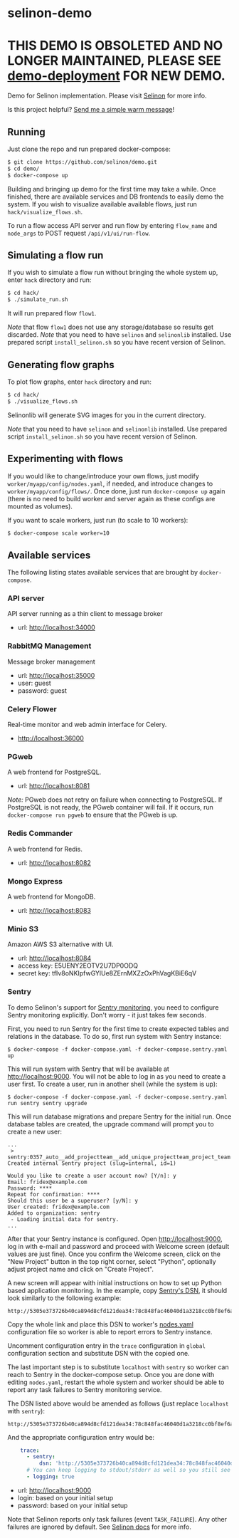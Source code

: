 # selinon-demo

# THIS DEMO IS OBSOLETED AND NO LONGER MAINTAINED, PLEASE SEE [demo-deployment](https://github.com/selinon/demo-deployment) FOR NEW DEMO.

Demo for Selinon implementation. Please visit [Selinon](https://github.com/selinon/selinon) for more info.

Is this project helpful? [Send me a simple warm message](https://saythanks.io/to/fridex)!

## Running

Just clone the repo and run prepared docker-compose:

```bash
$ git clone https://github.com/selinon/demo.git
$ cd demo/
$ docker-compose up
```

Building and bringing up demo for the first time may take a while. Once finished, there are available services and DB frontends to easily demo the system. If you wish to visualize available available flows, just run `hack/visualize_flows.sh`.


To run a flow access API server and run flow by entering `flow_name` and `node_args` to POST request `/api/v1/ui/run-flow`.

## Simulating a flow run

If you wish to simulate a flow run without bringing the whole system up, enter `hack` directory and run:

```bash
$ cd hack/
$ ./simulate_run.sh
```

It will run prepared flow `flow1`.

*Note* that flow `flow1` does not use any storage/database so results get discarded.
*Note* that you need to have `selinon` and `selinonlib` installed. Use prepared script `install_selinon.sh` so you have recent version of Selinon.

## Generating flow graphs

To plot flow graphs, enter `hack` directory and run:

```bash
$ cd hack/
$ ./visualize_flows.sh
```

Selinonlib will generate SVG images for you in the current directory.

*Note* that you need to have `selinon` and `selinonlib` installed. Use prepared script `install_selinon.sh` so you have recent version of Selinon.

## Experimenting with flows

If you would like to change/introduce your own flows, just modify `worker/myapp/config/nodes.yaml`, if needed, and introduce changes to `worker/myapp/config/flows/`. Once done, just run `docker-compose up` again (there is no need to build worker and server again as these configs are mounted as volumes).

If you want to scale workers, just run (to scale to 10 workers):
```bash
$ docker-compose scale worker=10
```

## Available services

The following listing states available services that are brought by `docker-compose`.

### API server

API server running as a thin client to message broker

 * url: [http://localhost:34000](http://localhost:34000)
 
### RabbitMQ Management

Message broker management

 * url: [http://localhost:35000](http://localhost:35000)
 * user: guest
 * password: guest
 
### Celery Flower

Real-time monitor and web admin interface for Celery.

 * [http://localhost:36000](http://localhost:36000)
 
### PGweb

A web frontend for PostgreSQL.

 * url: [http://localhost:8081](http://localhost:8081)
 
*Note:* PGweb does not retry on failure when connecting to PostgreSQL. If PostgreSQL is not ready, the PGweb container will fail. If it occurs, run `docker-compose run pgweb` to ensure that the PGweb is up.
 
### Redis Commander

A web frontend for Redis.

 * url: [http://localhost:8082](http://localhost:8082)
 
### Mongo Express

A web frontend for MongoDB.

 * url: [http://localhost:8083](http://localhost:8083)

### Minio S3

Amazon AWS S3 alternative with UI.

 * url: [http://localhost:8084](http://localhost:8084)
 * access key: E5UENY2EOTV2U7DP0ODQ
 * secret key: tfIv8oNKIpfwGYlUe8ZErnMXZzOxPhVagKBiE6qV

### Sentry

To demo Selinon's support for [Sentry monitoring](https://sentry.io), you need to configure Sentry monitoring explicitly. Don't worry - it just takes few seconds.

First, you need to run Sentry for the first time to create expected tables and relations in the database. To do so, first run system with Sentry instance:

```
$ docker-compose -f docker-compose.yaml -f docker-compose.sentry.yaml up
```

This will run system with Sentry that will be available at [http://localhost:9000](http://localhost:9000). You will not be able to log in as you need to create a user first. To create a user, run in another shell (while the system is up):

```
$ docker-compose -f docker-compose.yaml -f docker-compose.sentry.yaml run sentry sentry upgrade
```

This will run database migrations and prepare Sentry for the initial run. Once database tables are created, the upgrade command will prompt you to create a new user:

```
...
 > sentry:0357_auto__add_projectteam__add_unique_projectteam_project_team
Created internal Sentry project (slug=internal, id=1)

Would you like to create a user account now? [Y/n]: y
Email: fridex@example.com
Password: ****
Repeat for confirmation: ****
Should this user be a superuser? [y/N]: y
User created: fridex@example.com
Added to organization: sentry
 - Loading initial data for sentry.
...
```

After that your Sentry instance is configured. Open [http://localhost:9000](http://localhost:9000), log in with e-mail and password and proceed with Welcome screen (default values are just fine). Once you confirm the Welcome screen, click on the "New Project" button in the top right corner, select "Python", optionally adjust project name and click on "Create Project".

A new screen will appear with initial instructions on how to set up Python based application monitoring. In the example, copy [Sentry's DSN](https://docs.sentry.io/quickstart/#configure-the-dsn), it should look similarly to the following example:

```
http://5305e373726b40ca894d8cfd121dea34:78c848fac46040d1a3218cc0bf8ef6a7@localhost:9000/2
```

Copy the whole link and place this DSN to worker's [nodes.yaml](https://github.com/selinon/demo/blob/master/worker/myapp/config/nodes.yaml) configuration file so worker is able to report errors to Sentry instance.

Uncomment configuration entry in the `trace` configuration in `global` configuration section and substitute DSN with the copied one.

The last important step is to substitute `localhost` with `sentry` so worker can reach to Sentry in the docker-compose setup. Once you are done with editing `nodes.yaml`, restart the whole system and worker should be able to report any task failures to Sentry monitoring service.

The DSN listed above would be amended as follows (just replace `localhost` with `sentry`):

```
http://5305e373726b40ca894d8cfd121dea34:78c848fac46040d1a3218cc0bf8ef6a7@sentry:9000/2
```

And the appropriate configuration entry would be:

```yaml
    trace:
      - sentry:
          dsn: 'http://5305e373726b40ca894d8cfd121dea34:78c848fac46040d1a3218cc0bf8ef6a7@sentry:9000/2'
      # You can keep logging to stdout/stderr as well so you still see what is going on in the system:
      - logging: true
```

 * url: [http://localhost:9000](http://localhost:9000)
 * login: based on your initial setup
 * password: based on your initial setup

Note that Selinon reports only task failures (event `TASK_FAILURE`). Any other failures are ignored by default. See [Selinon docs](http://selinon.readthedocs.io/en/latest/trace.html) for more info.
